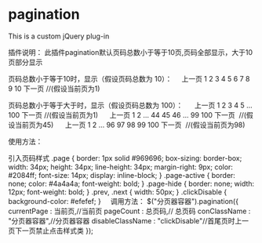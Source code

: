 # pagination
This is a custom jQuery plug-in

插件说明：
此插件pagination默认页码总数小于等于10页,页码全部显示，大于10页部分显示

页码总数小于等于10时，显示（假设页码总数为 10）： 
      上一页 1 2 3 4 5 6 7 8 9 10 下一页  //(假设当前页为1)
      
页码总数小于等于大于时，显示（假设页码总数为 100）：
      上一页 1 2 3 4 5 ... 100 下一页   //(假设当前页为1) 
      上一页 1 2 ... 44 45 46 ... 99 100 下一页  //(假设当前页为45) 
      上一页 1 2 ... 96 97 98 99 100 下一页  //(假设当前页为98) 

使用方法：

引入页码样式
.page {
    border: 1px solid #969696;
    box-sizing: border-box;
    width: 34px;
    height: 34px;
    line-height: 34px;
    margin-right: 9px;
    color: #2084ff;
    font-size: 14px;
    display: inline-block; }
.page-active {
    border: none;
    color: #4a4a4a;
    font-weight: bold; }
.page-hide {
    border: none;
    width: 12px;
    font-weight: bold; }
.prev, .next {
    width: 50px; }
.clickDisable {
    background-color: #efefef; }
    
调用方法：
$("分页器容器").pagination({
  currentPage : 当前页,//当前页
  pageCount : 总页码,// 总页码
  conClassName : "分页器容器",//分页器容器
  disableClassName : "clickDisable"//首尾页时上一页下一页禁止点击样式类
});
